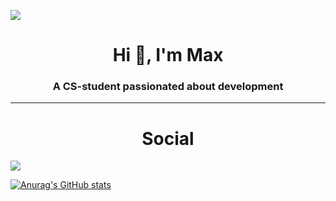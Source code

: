 ![](https://komarev.com/ghpvc/?username=maxschau)
<h1 align="center">Hi 👋, I'm Max</h1>
<h3 align="center">A CS-student passionated about development</h3>

<hr />
<h1 align="center">Social </h1>
<a href="https://www.linkedin.com/in/maxtschau/" target="_blank"><img src="https://img.shields.io/badge/linkedin-%230077B5.svg?&style=for-the-badge&logo=linkedin&logoColor=white" /><a/>

[![Anurag's GitHub stats](https://github-readme-stats.vercel.app/api?username=maxschau)](https://github.com/anuraghazra/github-readme-stats)
<!--
**maxschau/maxschau** is a ✨ _special_ ✨ repository because its `README.md` (this file) appears on your GitHub profile.

[![Max' github stats](https://github-readme-stats.vercel.app/api?username=maxschau&show_icons=true&theme=dracula)](https://github.com/anuraghazra/github-readme-stats)
Here are some ideas to get you started:

- 🔭 I’m currently working on ...
- 🌱 I’m currently learning ...
- 👯 I’m looking to collaborate on ...
- 🤔 I’m looking for help with ...
- 💬 Ask me about ...
- 📫 How to reach me: ...
- 😄 Pronouns: ...
- ⚡ Fun fact: ...
-->
